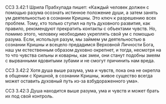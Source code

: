 ССЗ 3.42:1	Шрила Прабхупада пишет: «Каждый человек должен с помощью разума осознать истинное положение души, а затем занять ум деятельностью в сознании Кришны. Это ключ к разрешению всех проблем. Тому, кто только ступил на путь духовного развития, как правило, рекомендуют прекратить контакты с объектами чувств. Но, помимо этого, человеку необходимо укреплять свой ум с помощью разума. Если, используя разум, мы займем ум деятельностью в сознании Кришны и всецело предадимся Верховной Личности Бога, наш ум естественным образом духовно окрепнет, и тогда, несмотря на то что чувства сильны и коварны, как змеи, они станут подобны змеям с вырванными ядовитыми зубами и не смогут причинить нам вреда.

ССЗ 3.42:2	Хотя душа выше разума, ума и чувств, пока она не окрепла в общении с Кришной, в сознании Кришны, живое существо всегда может оставить духовный путь из-за взбудораженного ума».

ССЗ 3.42:3	Душа находится выше разума, ума и чувств и может брать их под свой контроль.